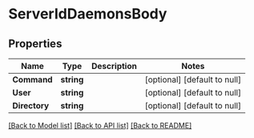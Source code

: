 # ServerIdDaemonsBody

## Properties
Name | Type | Description | Notes
------------ | ------------- | ------------- | -------------
**Command** | **string** |  | [optional] [default to null]
**User** | **string** |  | [optional] [default to null]
**Directory** | **string** |  | [optional] [default to null]

[[Back to Model list]](../README.md#documentation-for-models) [[Back to API list]](../README.md#documentation-for-api-endpoints) [[Back to README]](../README.md)


